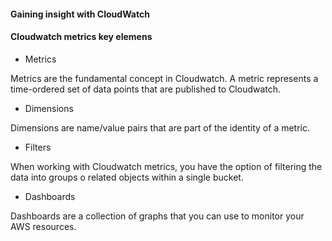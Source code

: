 #### Gaining insight with CloudWatch

#### Cloudwatch metrics key elemens

 - Metrics

Metrics are the fundamental concept in Cloudwatch. A metric represents
a time-ordered set of data points that are published to Cloudwatch.


 - Dimensions

Dimensions are name/value pairs that are part of the identity of a metric.


 - Filters

When working with Cloudwatch metrics, you have the option of filtering
the data into groups o related objects within a single bucket.


- Dashboards

Dashboards are a collection of graphs that you can use to monitor your AWS resources.




